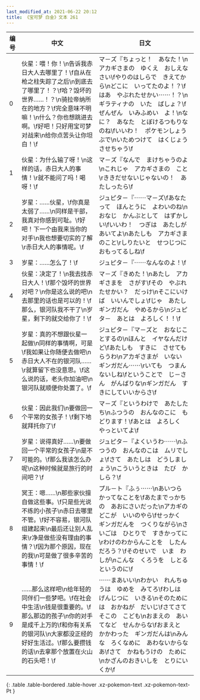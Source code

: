 ```yaml
---
last_modified_at: 2021-06-22 20:12
title: 《宝可梦 白金》文本 261
---
```

| 编号 | 中文 | 日文 |
| ---- | ---- | ---- |
| 0 | 伙星：喂！你！\n告诉我赤日大人去哪里了！\f自从在枪之柱失踪了之后\n到底去了哪里了！？\f哈？毁坏的世界……！？\n骑拉帝纳所在的地方？\f完全意味不明嘛！\n什么？你也想跳进去啊。\f好吧！只好用宝可梦对战来\n给你点苦头让你坦白！\f | マ－ズ『ちょっと！　あなた！\nアカギさまの　ゆくえ　おしえなさい\fやりのはしらで　きえてから\nどこに　いってたのよ！？\fはあ　やぶれたせかい⋯⋯！？\nギラティナの　いた　ばしょ？\fぜんぜん　いみふめい　よ！\nなに？　あなた　とぼけるつもりなのね\fいいわ！　ポケモンしょうぶで\nいためつけて　はくじょう　させちゃう\f |
| 1 | 伙星：为什么输了呀！\n这样的话，赤日大人的事情！\r就不能问了吗！喝呀！\f | マ－ズ『なんで　まけちゃうのよ\nこれじゃ　アカギさまの　こと\rききだせないじゃないの！　あたしったら\f |
| 2 | 岁星：……伙星，\f你真是太弱了……\n同样是干部，我真对你感到可耻。\f好吧！下一个由我来当你的对手\n我也想要切实的了解\r赤日大人的事情呢。\f | ジュピタ－『⋯⋯マ－ズ\fあなたって　ほんとうに　よわいのね\nおなじ　かんぶとして　はずかしい\fいいわ！　つぎは　あたしが　あいてよ\nあたしも　アカギさまのこと\rしりたいと　せつじつに　おもってるしね\f |
| 3 | 岁星：……怎么了！\f | ジュピタ－『⋯⋯なんなのよ！\f |
| 4 | 伙星：决定了！\n我去找赤日大人！\f那个毁坏的世界对吧？\n你是这么说的吧\n去那里的话也是可以的！\f那么，银河队我不干了\n岁星，剩下的就交给你了！\f | マ－ズ『きめた！\nあたし　アカギさまを　さがす\fその　やぶれたせかい？　だっけ\nそこにいけば　いいんでしょ\fじゃ　あたし　ギンガだん　やめるから\nジュピタ－　あとは　よろしく！！\f |
| 5 | 岁星：真的不想跟伙星一起做\n同样的事情啊，可是\f我如果让你随便去做吧\n赤日大人不在的银河队……\r就算留下也没意思。\f这么说的话，老头你加油吧\n银河队就顺便你处置了。\f | ジュピタ－『マ－ズと　おなじことするの\nほんと　イヤなんだけど\fあたしも　すきに　させてもらうわ\nアカギさまが　いない　ギンガだん⋯⋯\rいても　つまんないしね\fということで　じ－さん　がんばりな\nギンガだん　すきにしていいからさ\f |
| 6 | 伙星：因此我们\n要做回一个平常的女孩子！\f剩下地就拜托你了\f | マ－ズ『というわけで　あたしたち\nふつうの　おんなのこに　もどります！\fあとは　よろしく　やっといてよ\f |
| 7 | 岁星：说得真好……\n要做回一个平常的女孩子\n是不可能的。\f那么我该怎么办呢\n这种时候就是旅行的时间吧？\f | ジュピタ－『よくいうわ⋯⋯\nふつうの　おんなのこは　ムリでしょ\fさて　あたしは　どうしましょう\nこういうときは　たび　かしら？\f |
| 8 | 冥王：嗯……\n那些家伙擅自做这些事。\f只是些光说不练的小孩子\n赤日去哪里不管。\f好不容易，银河队组建起来\n最后还让别人乱来\r净是做些没有理由的事情？\f因为那个原因，现在的我\n可是做了很多辛苦的事情！\f | プル－ト『ふぅ⋯⋯\nあいつら　かってなことを\fあたまでっかちの　あおにさいだった\nアカギの　どこが　いいのやら\fせっかく　ギンガだんを　つくりながら\nさいごは　ひとりで　すきかってに\rわけのわからんことを　したんだろう？\fそのせいで　いま　わしが\nこんな　くろうを　しとるというのに\f |
| 9 | ……那么这样吧\n给年轻的同伴们一些梦吧。\f在社会中生活\n钱是很重要的。\f那么那边的孩子\n你的对手是成千上万的\f和你有关系的银河队\n大家都没正经的好好生活过。\f那么要攒钱的话\n去拿那个放置在火山的石头吧！\f | ⋯⋯まあいい\nわかい　れんちゅうは　ゆめを　みてろ\fわしは　げんじつに　いきる\nそのためには　おかねが　だいじ\fさてさて　そこの　こども\nおまえの　あいてなど　せんからな\fおまえと　かかわった　ギンガだんは\nみんな　ろくなめに　あわないからなあ\fさて　かねもうけの　ために\nかざんのおきいしを　とりにいくか\f |
{: .table .table-bordered .table-hover .xz-pokemon-text .xz-pokemon-text-Pt }